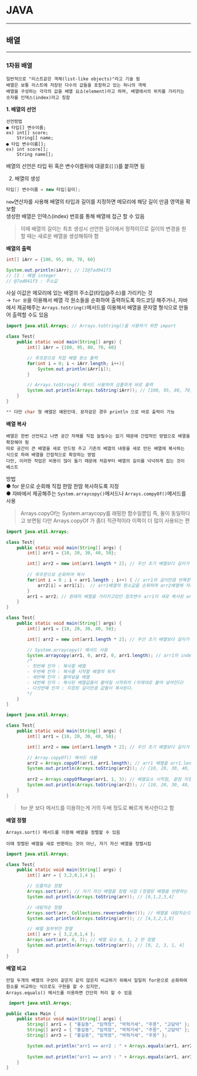 # JAVA
---
## 배열
---
### 1차원 배열
```
일반적으로 "리스트같은 객체(list-like objects)"라고 기술 됨
배열은 보통 리스트에 저장된 다수의 값들을 포함하고 있는 하나의 객체
배열을 구성하는 각각의 값을 배열 요소(element)라고 하며, 배열에서의 위치를 가리키는 숫자를 인덱스(index)라고 칭함
```

**1. 배열의 선언**   
```
선언방법 
● 타입[] 변수이름;
ex) int[] score;
    String[] name;
● 타입 변수이름[];
ex) int score[];
    String name[];
 ```
배열의 선언은 타입 뒤 혹은 변수이름뒤에 대괄호(`[]`)를 붙히면 됨   

2. 배열의 생성
```java
타입[] 변수이름 = new 타입[길이];
```   
`new`연산자를 사용해 배열의 타입과 길이를 지정하면 메모리에 해당 길이 만큼 영역을 확보함   
생성한 배열은 인덱스(index) 번호를 통해 배열에 접근 할 수 있음      
> 이때 배열의 길이는 최초 생성시 선언한 길이에서 정적이므로 길이의 변경을 원할 때는 새로운 배열을 생성해줘야 함  

**배열의 출력** 
``` java
int[] iArr = {100, 95, 80, 70, 60}

System.out.println(iArr); // [I@7ad041f3
// [I : 배열 integer
// @7ad041f3 : 주소값
```
사실 이값은 메모리에 있는 배열의 주소값(타입@주소)를 가리키는 것   
→ `for 문`을 이용해서 배열 각 원소들을 순화하여 출력하도록 하드코딩 해주거나, 자바에서 제공해주는 `Arrays.toString()`메서드를 이용해서 배열을 문자열 형식으로 만들어 출력할 수도 있음   
``` java
import java.util.Arrays; // Arrays.toString()을 사용하기 위한 import

class Test{
    public static void main(String[] args) {
        int[] iArr = {100, 95, 80, 70, 60}

        // 루프문으로 직접 배열 원소 출력
        for(int i = 0; i < iArr.length; i++){
            System.out.println(iArr[i]);
        }

        // Arrays.toString() 메서드 사용하여 심플하게 바로 출력
        System.out.println(Arrays.toString(iArr)); // [100, 95, 80, 70, 60]
    }
}

** 다만 char 형 배열은 예왼인데, 문자같은 경우 println 으로 바로 출력이 가능
```   

**배열 복사**   
```
배열은 한번 선언되고 나면 공간 자체를 직접 늘릴수는 없기 때문에 간접적인 방법으로 배열을 확장해야 됨 
따로 공간이 큰 배열을 새로 만드렁 주고 기존의 배열의 내용을 새로 만든 배열에 복사하는 식으로 하여 배열을 간접적으로 확장하는 방법
다만, 이러한 작업은 비용이 많이 들기 때문에 처음부터 배열의 길이를 넉넉하게 잡는 것이 베스트
```
방법   
● for 문으로 순회해 직접 한땀 한땀 복사하도록 지정   
● 자바에서 제공해주는 `System.arraycopy()`메서드나 `Arrays.compyOf()`메서드를 사용   
>Arrays.copyOf는 System.arraycopy를 래핑한 함수일뿐임 
즉, 둘이 동일하다고 보면됨
다만 Arrays.copyOf 가 좀더 직관적이라 이쪽이 더 많이 사용되는 편   
``` java
import java.util.Arrays;

class Test{
	public static void main(String[] args) {
        int[] arr1 = {10, 20, 30, 40, 50};

		int[] arr2 = new int[arr1.length * 2]; // 우선 초기 배열보다 길이가 두배인 새로운 배열을 선언
        
        // 루프문으로 순회하여 복사
        for(int i = 0 ; i < arr1.length ; i++) { // arr1의 길이만큼 반복문 실행	
            arr2[i] = arr1[i];	// arr1배열의 원소값을 순회하며 arr2배열에 저장
        }
        arr1 = arr2; // 원래의 배열을 가리키고있던 참조변수 arr1이 새로 복사된 arr2 배열을 가리키도록 한다.
	}
}
```   
``` java
class Test{
	public static void main(String[] args) {
        int[] arr1 = {10, 20, 30, 40, 50};

        int[] arr2 = new int[arr1.length * 2]; // 우선 초기 배열보다 길이가 두배인 새로운 배열을 선언

        // System.arraycopy() 메서드 사용
        System.arraycopy(arr1, 0, arr2, 0, arr1.length); // arr1의 index 0부터 arr1.length 전체 길이 만큼 arr2의 index 0 부터 붙여넣는다.
        /*
        - 첫번째 인자 : 복사할 배열
        - 두번째 인자 : 복사를 시작할 배열의 위치
        - 세번째 인자 : 붙여넣을 배열
        - 네번째 인자 : 복사된 배열값들이 붙여질 시작위치 (차례대로 붙여 넣어진다)
        - 다섯번째 인자 : 지정된 길이만큼 값들이 복사된다.
        */
	}
}
```
``` java
import java.util.Arrays;

class Test{
	public static void main(String[] args) {
        int[] arr1 = {10, 20, 30, 40, 50};

        int[] arr2 = new int[arr1.length * 2]; // 우선 초기 배열보다 길이가 두배인 새로운 배열을 선언

		// Array.copyOf() 메서드 사용     
        arr2 = Arrays.copyOf(arr1, arr1.length); // arr1 배열을 arr1.length 전체 길이만큼 전체 복사해서 arr2에 할당
        System.out.println(Arrays.toString(arr2)); // [10, 20, 30, 40, 50]
        
        arr2 = Arrays.copyOfRange(arr1, 1, 3); // 배열요소 시작점, 끝점 지정. 1, 2 만 복사해서 반환
        System.out.println(Arrays.toString(arr2)); // [10, 20, 30, 40, 50]
	}
}
```
> for 문 보다 메서드를 이용하는게 거의 두배 정도로 빠르게 복사한다고 함   

**배열 정렬**   
```
Arrays.sort() 메서드를 이용해 배열을 정렬할 수 있음

이때 정렬된 배열을 새로 반환하는 것이 아닌, 자기 자신 배열을 정렬시킴
```
``` java
import java.util.Arrays;

class Test{
	public static void main(String[] args) {
        int[] arr = { 3,2,0,1,4 };

        // 오름차순 정렬
        Arrays.sort(arr); // 자기 자신 배열을 정렬 시킴 (정렬된 배열을 반환하는 것이 아니다)
        System.out.println(Arrays.toString(arr)); // [0,1,2,3,4]

        // 내림차순 정렬 
        Arrays.sort(arr, Collections.reverseOrder()); // 배열을 내림차순으로 정렬할 때는 Collections 클래스의 reverseOrder() 함수를 사용
        System.out.println(Arrays.toString(arr)); // [4,3,2,1,0]

        // 배열 일부부만 정렬
        int[] arr = { 3,2,0,1,4 };
        Arrays.sort(arr, 0, 3); // 배열 요소 0, 1, 2 만 정렬
        System.out.println(Arrays.toString(arr)); // [0, 2, 3, 1, 4]
	}
}
```

**배열 비교**    
```  
만일 두개의 배열의 구성이 같은지 같지 않은지 비교하기 위해서 일일히 for문으로 순화하여 원소를 비교하는 식으로도 구현을 할 수 있지만,
Arrays.equals() 메서드를 이용하면 간단히 처리 할 수 있음
```
``` java
 import java.util.Arrays;

public class Main {
    public static void main(String[] args) {
        String[] arr1 = { "홍길동", "임꺽정", "박혁거세", "주몽", "고담덕" };
        String[] arr2 = { "홍길동", "임꺽정", "박혁거세", "주몽", "고담덕" };
        String[] arr3 = { "홍길동", "임꺽정", "박혁거세", "주몽" };

        System.out.println("arr1 == arr2 : " + Arrays.equals(arr1, arr2)); // arr1 == arr2 : true
        
        System.out.println("arr1 == arr3 : " + Arrays.equals(arr1, arr3)); // arr1 == arr3 : false
    }
}
```  
